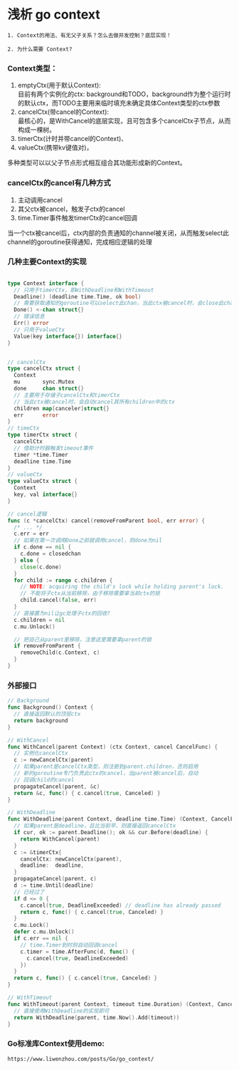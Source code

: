 # 浅析 go context

```
1. Context的用法、有无父子关系？怎么去做并发控制？底层实现！

2. 为什么需要 Context?
```

### Context类型：

1. emptyCtx(用于默认Context):   
    目前有两个实例化的ctx: background和TODO，background作为整个运行时的默认ctx，而TODO主要用来临时填充未确定具体Context类型的ctx参数
2. cancelCtx(带cancel的Context):    
    最核心的，是WithCancel的底层实现，且可包含多个cancelCtx子节点，从而构成一棵树。
3. timerCtx(计时并带cancel的Context)、
4. valueCtx(携带kv键值对)，

多种类型可以以父子节点形式相互组合其功能形成新的Context。

### cancelCtx的cancel有几种方式

1. 主动调用cancel
2. 其父ctx被cancel，触发子ctx的cancel
3. time.Timer事件触发timerCtx的cancel回调

当一个ctx被cancel后，ctx内部的负责通知的channel被关闭，从而触发select此channel的goroutine获得通知，完成相应逻辑的处理


### 几种主要Context的实现
```go

type Context interface {
  // 只用于timerCtx，即WithDeadline和WithTimeout
  Deadline() (deadline time.Time, ok bool)
  // 需要获取通知的goroutine可以select此chan，当此ctx被cancel时，会close此chan
  Done() <-chan struct{}
  // 错误信息
  Err() error
  // 只用于valueCtx
  Value(key interface{}) interface{}
}


// cancelCtx
type cancelCtx struct {
  Context
  mu       sync.Mutex            
  done     chan struct{}         
  // 主要用于存储子cancelCtx和timerCtx
  // 当此ctx被cancel时，会自动cancel其所有children中的ctx
  children map[canceler]struct{} 
  err      error                 
}
// timeCtx
type timerCtx struct {
  cancelCtx
  // 借助计时器触发timeout事件
  timer *time.Timer
  deadline time.Time
}
// valueCtx 
type valueCtx struct {
  Context
  key, val interface{}
}

// cancel逻辑
func (c *cancelCtx) cancel(removeFromParent bool, err error) {
  /* ... */
  c.err = err
  // 如果在第一次调用Done之前就调用cancel，则done为nil
  if c.done == nil {
    c.done = closedchan
  } else {
    close(c.done)
  }
  for child := range c.children {
    // NOTE: acquiring the child's lock while holding parent's lock.
    // 不能将子ctx从当前移除，由于移除需要拿当前ctx的锁
    child.cancel(false, err)
  }
  // 直接置为nil让gc处理子ctx的回收?
  c.children = nil
  c.mu.Unlock()

  // 把自己从parent里移除，注意这里需要拿parent的锁
  if removeFromParent {
    removeChild(c.Context, c)
  }
}

```


### 外部接口
```go
// Background
func Background() Context {
  // 直接返回默认的顶层ctx
  return background
}

// WithCancel
func WithCancel(parent Context) (ctx Context, cancel CancelFunc) {
  // 实例化cancelCtx
  c := newCancelCtx(parent)
  // 如果parent是cancelCtx类型，则注册到parent.children，否则启用
  // 新的goroutine专门负责此ctx的cancel，当parent被cancel后，自动
  // 回调child的cancel
  propagateCancel(parent, &c)
  return &c, func() { c.cancel(true, Canceled) }
}

// WithDeadline
func WithDeadline(parent Context, deadline time.Time) (Context, CancelFunc) {
  // 如果parent是deadline，且比当前早，则直接返回cancelCtx
  if cur, ok := parent.Deadline(); ok && cur.Before(deadline) {
    return WithCancel(parent)
  }
  c := &timerCtx{
    cancelCtx: newCancelCtx(parent),
    deadline:  deadline,
  }
  propagateCancel(parent, c)
  d := time.Until(deadline)
  // 已经过了
  if d <= 0 {
    c.cancel(true, DeadlineExceeded) // deadline has already passed
    return c, func() { c.cancel(true, Canceled) }
  }
  c.mu.Lock()
  defer c.mu.Unlock()
  if c.err == nil {
    // time.Timer到时则自动回调cancel
    c.timer = time.AfterFunc(d, func() {
      c.cancel(true, DeadlineExceeded)
    })
  }
  return c, func() { c.cancel(true, Canceled) }
}

// WithTimeout
func WithTimeout(parent Context, timeout time.Duration) (Context, CancelFunc) {
  // 直接使用WithDeadline的实现即可
  return WithDeadline(parent, time.Now().Add(timeout))
}
```


### Go标准库Context使用demo: 
    https://www.liwenzhou.com/posts/Go/go_context/




